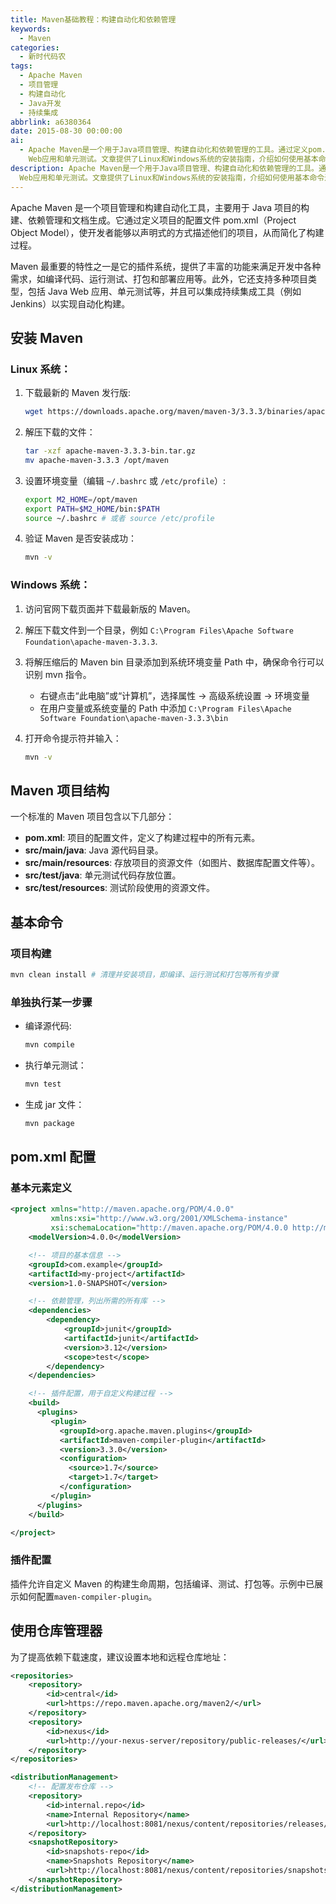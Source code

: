```yaml
---
title: Maven基础教程：构建自动化和依赖管理
keywords:
  - Maven
categories:
  - 新时代码农
tags:
  - Apache Maven
  - 项目管理
  - 构建自动化
  - Java开发
  - 持续集成
abbrlink: a6380364
date: 2015-08-30 00:00:00
ai:
  - Apache Maven是一个用于Java项目管理、构建自动化和依赖管理的工具。通过定义pom.xml文件，开发者可以配置项目的构建过程。Maven拥有丰富的插件系统，支持代码编译、测试运行、打包及部署应用等操作，并兼容多种项目类型如Java
    Web应用和单元测试。文章提供了Linux和Windows系统的安装指南，介绍如何使用基本命令进行项目构建、单独执行步骤（如编译源代码、运行单元测试或生成jar文件），并详细说明pom.xml的基本元素和插件配置。此外，还提供了仓库管理器的设置策略以优化依赖下载速度。
description: Apache Maven是一个用于Java项目管理、构建自动化和依赖管理的工具。通过定义pom.xml文件，开发者可以配置项目的构建过程。Maven拥有丰富的插件系统，支持代码编译、测试运行、打包及部署应用等操作，并兼容多种项目类型如Java
  Web应用和单元测试。文章提供了Linux和Windows系统的安装指南，介绍如何使用基本命令进行项目构建、单独执行步骤（如编译源代码、运行单元测试或生成jar文件），并详细说明pom.xml的基本元素和插件配置。此外，还提供了仓库管理器的设置策略以优化依赖下载速度。
---
```


Apache Maven 是一个项目管理和构建自动化工具，主要用于 Java 项目的构建、依赖管理和文档生成。它通过定义项目的配置文件 pom.xml（Project Object Model），使开发者能够以声明式的方式描述他们的项目，从而简化了构建过程。

Maven 最重要的特性之一是它的插件系统，提供了丰富的功能来满足开发中各种需求，如编译代码、运行测试、打包和部署应用等。此外，它还支持多种项目类型，包括 Java Web 应用、单元测试等，并且可以集成持续集成工具（例如 Jenkins）以实现自动化构建。

## 安装 Maven

### Linux 系统：

1. 下载最新的 Maven 发行版:

   ```bash
   wget https://downloads.apache.org/maven/maven-3/3.3.3/binaries/apache-maven-3.3.3-bin.tar.gz
   ```

2. 解压下载的文件：

   ```bash
   tar -xzf apache-maven-3.3.3-bin.tar.gz
   mv apache-maven-3.3.3 /opt/maven
   ```

3. 设置环境变量（编辑 `~/.bashrc` 或 `/etc/profile`）:

   ```bash
   export M2_HOME=/opt/maven
   export PATH=$M2_HOME/bin:$PATH
   source ~/.bashrc # 或者 source /etc/profile
   ```

4. 验证 Maven 是否安装成功：

   ```bash
   mvn -v
   ```

### Windows 系统：

1. 访问官网下载页面并下载最新版的 Maven。
2. 解压下载文件到一个目录，例如 `C:\Program Files\Apache Software Foundation\apache-maven-3.3.3`.
3. 将解压缩后的 Maven bin 目录添加到系统环境变量 Path 中，确保命令行可以识别 mvn 指令。
   - 右键点击“此电脑”或“计算机”，选择属性 -> 高级系统设置 -> 环境变量
   - 在用户变量或系统变量的 Path 中添加 `C:\Program Files\Apache Software Foundation\apache-maven-3.3.3\bin`
4. 打开命令提示符并输入：

   ```bash
   mvn -v
   ```

## Maven 项目结构

一个标准的 Maven 项目包含以下几部分：

- **pom.xml**: 项目的配置文件，定义了构建过程中的所有元素。
- **src/main/java**: Java 源代码目录。
- **src/main/resources**: 存放项目的资源文件（如图片、数据库配置文件等）。
- **src/test/java**: 单元测试代码存放位置。
- **src/test/resources**: 测试阶段使用的资源文件。

## 基本命令

### 项目构建

```bash
mvn clean install # 清理并安装项目，即编译、运行测试和打包等所有步骤
```

### 单独执行某一步骤

- 编译源代码:

  ```bash
  mvn compile
  ```

- 执行单元测试：

  ```bash
  mvn test
  ```

- 生成 jar 文件：

  ```bash
  mvn package
  ```

## pom.xml 配置

### 基本元素定义

```xml
<project xmlns="http://maven.apache.org/POM/4.0.0"
         xmlns:xsi="http://www.w3.org/2001/XMLSchema-instance"
         xsi:schemaLocation="http://maven.apache.org/POM/4.0.0 http://maven.apache.org/xsd/maven-4.0.0.xsd">
    <modelVersion>4.0.0</modelVersion>

    <!-- 项目的基本信息 -->
    <groupId>com.example</groupId>
    <artifactId>my-project</artifactId>
    <version>1.0-SNAPSHOT</version>

    <!-- 依赖管理，列出所需的所有库 -->
    <dependencies>
        <dependency>
            <groupId>junit</groupId>
            <artifactId>junit</artifactId>
            <version>3.12</version>
            <scope>test</scope>
        </dependency>
    </dependencies>

    <!-- 插件配置，用于自定义构建过程 -->
    <build>
      <plugins>
         <plugin>
           <groupId>org.apache.maven.plugins</groupId>
           <artifactId>maven-compiler-plugin</artifactId>
           <version>3.3.0</version>
           <configuration>
             <source>1.7</source>
             <target>1.7</target>
           </configuration>
         </plugin>
      </plugins>
    </build>

</project>
```

### 插件配置

插件允许自定义 Maven 的构建生命周期，包括编译、测试、打包等。示例中已展示如何配置`maven-compiler-plugin`。

## 使用仓库管理器

为了提高依赖下载速度，建议设置本地和远程仓库地址：

```xml
<repositories>
    <repository>
        <id>central</id>
        <url>https://repo.maven.apache.org/maven2/</url>
    </repository>
    <repository>
        <id>nexus</id>
        <url>http://your-nexus-server/repository/public-releases/</url>
    </repository>
</repositories>

<distributionManagement>
    <!-- 配置发布仓库 -->
    <repository>
        <id>internal.repo</id>
        <name>Internal Repository</name>
        <url>http://localhost:8081/nexus/content/repositories/releases/</url>
    </repository>
    <snapshotRepository>
        <id>snapshots-repo</id>
        <name>Snapshots Repository</name>
        <url>http://localhost:8081/nexus/content/repositories/snapshots/</url>
    </snapshotRepository>
</distributionManagement>
```
